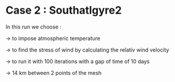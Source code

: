 # Case 2 : Southatlgyre2

In this run we choose :

-> to impose atmospheric temperature 

-> to find the stress of wind by calculating the relativ wind velocity

-> to run it with 100 iterations with a gap of time of 10 days

-> 14 km between 2 points of the mesh

